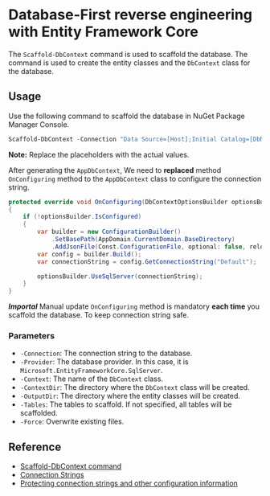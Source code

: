 # Database-First reverse engineering with Entity Framework Core

The `Scaffold-DbContext` command is used to scaffold the database. The command is used to create the entity classes and the `DbContext` class for the database.

## Usage

Use the following command to scaffold the database in NuGet Package Manager Console.

``` powershell
Scaffold-DbContext -Connection "Data Source=[Host];Initial Catalog=[DbName];User ID=[Uid];Password=[Pwd];TrustServerCertificate=True" -Provider Microsoft.EntityFrameworkCore.SqlServer -Context AppDbContext -ContextDir Db -OutputDir Db/Models [-Tables <String[]>] -Force
```

**Note:** Replace the placeholders with the actual values.

After generating the `AppDbContext`, We need to **replaced** method `OnConfiguring` method to the `AppDbContext` class to configure the connection string.

``` csharp
protected override void OnConfiguring(DbContextOptionsBuilder optionsBuilder)
{
    if (!optionsBuilder.IsConfigured)
    {
        var builder = new ConfigurationBuilder()
            .SetBasePath(AppDomain.CurrentDomain.BaseDirectory)
            .AddJsonFile(Const.ConfigurationFile, optional: false, reloadOnChange: true);
        var config = builder.Build();
        var connectionString = config.GetConnectionString("Default");

        optionsBuilder.UseSqlServer(connectionString);
    }
}
```

_**Importal**_ Manual update `OnConfiguring` method is mandatory **each time** you scaffold the database. To keep connection string safe.

### Parameters

- `-Connection`: The connection string to the database.
- `-Provider`: The database provider. In this case, it is `Microsoft.EntityFrameworkCore.SqlServer`.
- `-Context`: The name of the `DbContext` class.
- `-ContextDir`: The directory where the `DbContext` class will be created.
- `-OutputDir`: The directory where the entity classes will be created.
- `-Tables`: The tables to scaffold. If not specified, all tables will be scaffolded.
- `-Force`: Overwrite existing files.

## Reference

- [Scaffold-DbContext command](https://docs.microsoft.com/en-us/ef/core/cli/powershell#scaffold-dbcontext)
- [Connection Strings](https://docs.microsoft.com/en-us/ef/core/miscellaneous/connection-strings)
- [Protecting connection strings and other configuration information](https://docs.microsoft.com/en-us/ef/core/miscellaneous/connection-strings#protecting-connection-strings-and-other-configuration-information)